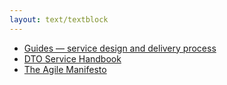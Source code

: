 ```yaml
---
layout: text/textblock
---
```


- [Guides — service design and delivery process](/service-design-delivery-process/)
- [DTO Service Handbook](https://ausdto.github.io/service-handbook/)
- [The Agile Manifesto](http://www.agilemanifesto.org/)
